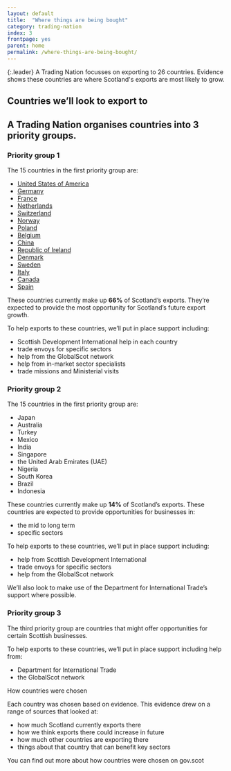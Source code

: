 ```yaml
---
layout: default
title:  "Where things are being bought"
category: trading-nation
index: 3
frontpage: yes
parent: home
permalink: /where-things-are-being-bought/
---
```


{:.leader}
A Trading Nation focusses on exporting to 26 countries. Evidence shows these countries are where Scotland's exports are most likely to grow.

## Countries we’ll look to export to

## A Trading Nation organises countries into 3 priority groups.

### Priority group 1
The 15 countries in the first priority group are:

* [United States of America](https://tradingnation.mygov.scot/country-profiles/usa/)
* [Germany](https://tradingnation.mygov.scot/country-profiles/germany/)
* [France](https://tradingnation.mygov.scot/country-profiles/france/)
* [Netherlands](https://tradingnation.mygov.scot/country-profiles/netherlands/)
* [Switzerland](https://tradingnation.mygov.scot/country-profiles/switzerland/)
* [Norway](https://tradingnation.mygov.scot/country-profiles/norway/)
* [Poland](https://tradingnation.mygov.scot/country-profiles/poland/)
* [Belgium](https://tradingnation.mygov.scot/country-profiles/belgium/)
* [China](https://tradingnation.mygov.scot/country-profiles/china/)
* [Republic of Ireland](https://tradingnation.mygov.scot/country-profiles/republic-of-ireland/)
* [Denmark](https://tradingnation.mygov.scot/country-profiles/denmark/)
* [Sweden](https://tradingnation.mygov.scot/country-profiles/sweden/)
* [Italy](https://tradingnation.mygov.scot/country-profiles/italy/)
* [Canada](https://tradingnation.mygov.scot/country-profiles/canada/)
* [Spain](https://tradingnation.mygov.scot/country-profiles/spain/)


These countries currently make up **66%** of Scotland’s exports. They’re expected to provide the most opportunity for Scotland’s future export growth.

To help exports to these countries, we’ll put in place support including:

* Scottish Development International help in each country
* trade envoys for specific sectors
* help from the GlobalScot network
* help from in-market sector specialists
* trade missions and Ministerial visits


### Priority group 2
The 15 countries in the first priority group are:

* Japan
* Australia
* Turkey
* Mexico
* India
* Singapore
* the United Arab Emirates (UAE)
* Nigeria
* South Korea
* Brazil
* Indonesia

These countries currently make up **14%** of Scotland’s exports. These countries are expected to provide opportunities for businesses in:

* the mid to long term
* specific sectors

To help exports to these countries, we’ll put in place support including:

* help from Scottish Development International
* trade envoys for specific sectors
* help from the GlobalScot network

We’ll also look to make use of the Department for International Trade’s support where possible.

### Priority group 3

The third priority group are countries that might offer opportunities for certain Scottish businesses.

To help exports to these countries, we’ll put in place support including help from:

* Department for International Trade
* the GlobalScot network

How countries were chosen

Each country was chosen based on evidence. This evidence drew on a range of sources that looked at:

* how much Scotland currently exports there
* how we think exports there could increase in future
* how much other countries are exporting there
* things about that country that can benefit key sectors

You can find out more about how countries were chosen on gov.scot

